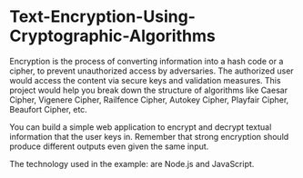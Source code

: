 # Text-Encryption-Using-Cryptographic-Algorithms


Encryption is the process of converting information into a hash code or a cipher, to prevent unauthorized access by adversaries. The authorized user would access the content via secure keys and validation measures. This project would help you break down the structure of algorithms like Caesar Cipher, Vigenere Cipher, Railfence Cipher, Autokey Cipher, Playfair Cipher, Beaufort Cipher, etc.

You can build a simple web application to encrypt and decrypt textual information that the user keys in. Remember that strong encryption should produce different outputs even given the same input.

The technology used in the example: are Node.js and JavaScript.

